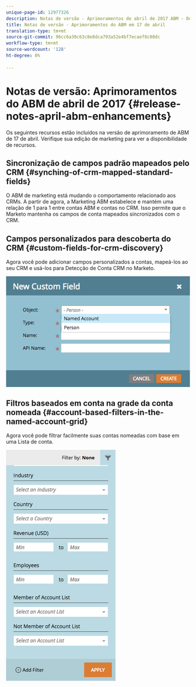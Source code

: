 ```yaml
---
unique-page-id: 12977326
description: Notas de versão - Aprimoramentos de abril de 2017 ABM - Documentos de marketing - Documentação do produto
title: Notas de versão - Aprimoramentos do ABM em 17 de abril
translation-type: tm+mt
source-git-commit: 96cc6a30c63c8e8dca793a52e4bf7ecaef8c08dc
workflow-type: tm+mt
source-wordcount: '128'
ht-degree: 0%

---
```



# Notas de versão: Aprimoramentos do ABM de abril de 2017 {#release-notes-april-abm-enhancements}

Os seguintes recursos estão incluídos na versão de aprimoramento de ABM de 17 de abril. Verifique sua edição de marketing para ver a disponibilidade de recursos.

## Sincronização de campos padrão mapeados pelo CRM {#synching-of-crm-mapped-standard-fields}

O ABM de marketing está mudando o comportamento relacionado aos CRMs. A partir de agora, a Marketing ABM estabelece e mantém uma relação de 1 para 1 entre contas ABM e contas no CRM. Isso permite que o Marketo mantenha os campos de conta mapeados sincronizados com o CRM.

## Campos personalizados para descoberta do CRM {#custom-fields-for-crm-discovery}

Agora você pode adicionar campos personalizados a contas, mapeá-los ao seu CRM e usá-los para Detecção de Conta CRM no Marketo.

![](assets/new-custom-field.png)

## Filtros baseados em conta na grade da conta nomeada {#account-based-filters-in-the-named-account-grid}

Agora você pode filtrar facilmente suas contas nomeadas com base em uma Lista de conta.

![](assets/named-account-filters.png)

